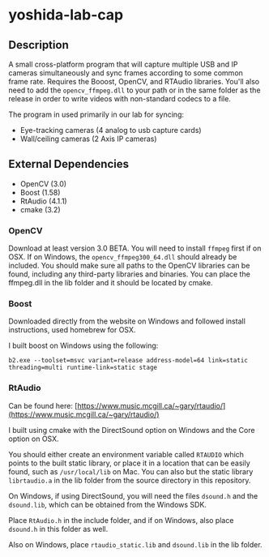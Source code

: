 yoshida-lab-cap
===============

## Description

A small cross-platform program that will capture multiple USB and IP cameras simultaneously and sync frames according to some common frame rate. Requires the Booost, OpenCV, and RTAudio libraries. You'll also need to add the `opencv_ffmpeg.dll` to your path or in the same folder as the release in order to write videos with non-standard codecs to a file.

The program in used primarily in our lab for syncing:

- Eye-tracking cameras (4 analog to usb capture cards)
- Wall/ceiling cameras (2 Axis IP cameras)

## External Dependencies

- OpenCV (3.0)
- Boost (1.58)
- RtAudio (4.1.1)
- cmake (3.2)

### OpenCV

Download at least version 3.0 BETA. You will need to install `ffmpeg` first if on OSX.
If on Windows, the `opencv_ffmpeg300_64.dll` should already be included. You should make sure all paths to the OpenCV libraries can be found, including any third-party libraries and binaries. You can place the ffmpeg.dll in the lib folder and it should be located by cmake.

### Boost

Downloaded directly from the website on Windows and followed install instructions, used homebrew for OSX.

I built boost on Windows using the following:

`b2.exe --toolset=msvc variant=release address-model=64 link=static threading=multi runtime-link=static stage`

### RtAudio

Can be found here: [https://www.music.mcgill.ca/~gary/rtaudio/](https://www.music.mcgill.ca/~gary/rtaudio/)

I built using cmake with the DirectSound option on Windows and the Core option on OSX.

You should either create an environment variable called `RTAUDIO` which points to the built static library, or place it in a location that can be easily found, such as `/usr/local/lib` on Mac. You can also but the static library `librtaudio.a` in the lib folder from the source directory in this repository.

On Windows, if using DirectSound, you will need the files `dsound.h` and the `dsound.lib`, which can be obtained from the Windows SDK.

Place `RtAudio.h` in the include folder, and if on Windows, also place `dsound.h` in this folder as well.

Also on Windows, place `rtaudio_static.lib` and `dsound.lib` in the lib folder.



